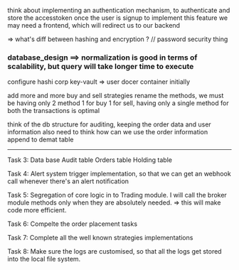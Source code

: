 think about implementing an authentication mechanism, to authenticate and store the accesstoken once the user is signup
to implement this feature we may need a frontend, which will redirect us to our backend


=> what's diff between hashing and encryption ? // password security thing

### database_design ==> normalization is good in terms of scalability, but query will take longer time to execute


configure hashi corp key-vault => user docer container initially

add more and more buy and sell strategies
rename the methods, we must be having only 2 method 1 for buy 1 for sell, having only a single method for both the transactions is optimal

think of the db structure for auditing, keeping the order data and user information
also need to think how can we use the order information append to demat table

--------------------------------------------------------------------------
Task 3: Data base
Audit table
Orders table
Holding table

Task 4:
Alert system trigger implementation, so that we can get an webhook call whenever there's an alert notification

Task 5:
Segregation of core logic in to Trading module. 
I will call the broker module methods only when they are absolutely needed. => this will make code more efficient. 

Task 6:
Compelte the order placement tasks

Task 7:
Complete all the well known strategies implementations

Task 8:
Make sure the logs are customised, so that all the logs get stored into the local file system.